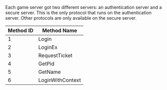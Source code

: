 Each game server got two different servers: an authentication server and a secure server. This is the only protocol that runs on the authentication server. Other protocols are only available on the secure server.

| Method ID | Method Name |
| --- | --- |
| 1 | Login |
| 2 | LoginEx |
| 3 | RequestTicket |
| 4 | GetPid |
| 5 | GetName |
| 6 | LoginWithContext |